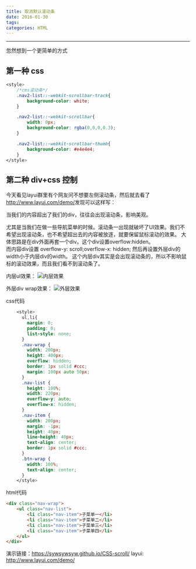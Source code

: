 ```yaml
---
title: 取消默认滚动条
date: 2016-01-30
tags:
categories: HTML
---
```

------

<!-- more -->

忽然想到一个更简单的方式

## 第一种 css

```css
<style>
	/*cms滚动条*/
	.nav2-list::-webkit-scrollbar-track{
		background-color: white;
	}

	.nav2-list::-webkit-scrollbar{
		width: 0px;
		background-color: rgba(0,0,0,0.3);
	}

	.nav2-list::-webkit-scrollbar-thumb{
		background-color: #e4e4e4;
	}
</style>
```

## 第二种 div+css 控制
今天看见layui群里有个网友问不想要左侧滚动条，然后就去看了<http://www.layui.com/demo/>发现可以这样写：


当我们的内容超出了我们的div，往往会出现滚动条，影响美观。

尤其是当我们在做一些导航菜单的时候。滚动条一出现就破坏了UI效果。我们不希望出现滚动条，也不希望超出去的内容被放逐，就要保留鼠标滚动的效果。
大体思路是在div外面再套一个div。这个div设置overflow:hidden。  
而内容div设置 overflow-y: scroll;overflow-x: hidden;
然后再设置外层div的width小于内层div的width。
这个内层div其实是会出现滚动条的，所以不影响鼠标的滚动效果，而且我们看不到滚动条了。   

内层ul效果：
<img src="/images/纯cssdiv隐藏滚动条保留鼠标滚动效果/内层效果.png" alt="内层效果">

外层div wrap效果：
<img src="/images/纯cssdiv隐藏滚动条保留鼠标滚动效果/外层效果.png" alt="外层效果">

css代码

```css
	<style>
      ul,li{
      	margin: 0;
      	padding: 0;
      	list-style: none;
      }
      .nav-wrap {
      	width: 200px;
      	height: 400px;
      	overflow: hidden;
      	border: 1px solid #ccc;
      	margin: 100px auto 50px;
      }
      .nav-list {
      	height: 100%;
      	width: 220px;
      	overflow-y: auto;
      	overflow-x: hidden;
      }
      .nav-item {
      	width: 200px;
      	margin: -1px;
      	height: 40px;
      	line-height: 40px;
      	text-align: center;
      	border: 1px solid #ccc;
      }
      .btn-wrap {
      	width: 100%;
      	text-align: center;
      }
	</style>
```
html代码

```html
<div class="nav-wrap">
	<ul class="nav-list">
		<li class="nav-item">子菜单一</li>
		<li class="nav-item">子菜单二</li>
		<li class="nav-item">子菜单三</li>
		<li class="nav-item">子菜单四</li>
	</ul>
</div>
```

演示链接：<https://sywsywsyw.github.io/CSS-scroll/>
layui: <http://www.layui.com/demo/>
